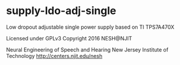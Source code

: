 # supply-ldo-adj-single
Low dropout adjustable single power supply based on TI TPS7A470X

Licensed under GPLv3
Copyright 2016 NESH@NJIT

Neural Engineering of Speech and Hearing
New Jersey Institute of Technology
http://centers.njit.edu/nesh

